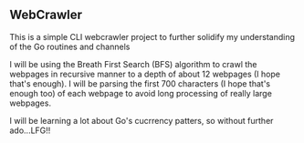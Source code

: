## WebCrawler


This is a simple CLI webcrawler project to further solidify my understanding of the Go routines and channels

I will be using the Breath First Search (BFS) algorithm to crawl the webpages in recursive manner to a depth of about 12 webpages 
(I hope that's enough). I will be parsing the first 700 characters (I hope that's enough too) of each webpage to avoid long 
processing of really large webpages.

I will be learning a lot about Go's cucrrency patters, so without further ado...LFG!!
